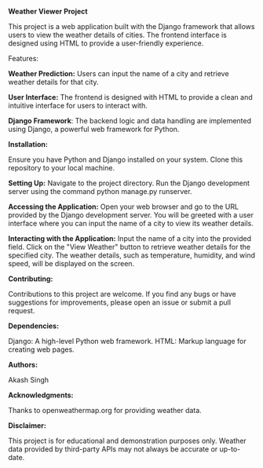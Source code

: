 **Weather Viewer Project**

This project is a web application built with the Django framework that allows users to view the weather details of cities. The frontend interface is designed using HTML to provide a user-friendly experience.

Features:

**Weather Prediction:** Users can input the name of a city and retrieve weather details for that city.

**User Interface:** The frontend is designed with HTML to provide a clean and intuitive interface for users to interact with.

**Django Framework**: The backend logic and data handling are implemented using Django, a powerful web framework for Python.

**Installation:**

Ensure you have Python and Django installed on your system.
Clone this repository to your local machine.

**Setting Up:**
Navigate to the project directory.
Run the Django development server using the command python manage.py runserver.

**Accessing the Application:**
Open your web browser and go to the URL provided by the Django development server.
You will be greeted with a user interface where you can input the name of a city to view its weather details.

**Interacting with the Application:**
Input the name of a city into the provided field.
Click on the "View Weather" button to retrieve weather details for the specified city.
The weather details, such as temperature, humidity, and wind speed, will be displayed on the screen.

**Contributing:**

Contributions to this project are welcome. If you find any bugs or have suggestions for improvements, please open an issue or submit a pull request.

**Dependencies:**

Django: A high-level Python web framework.
HTML: Markup language for creating web pages.

**Authors:**

Akash Singh

**Acknowledgments:**

Thanks to openweathermap.org for providing weather data.

**Disclaimer:**

This project is for educational and demonstration purposes only. Weather data provided by third-party APIs may not always be accurate or up-to-date.
